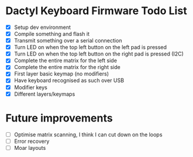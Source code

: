 # Dactyl Keyboard Firmware Todo List

- [x] Setup dev environment
- [x] Compile something and flash it
- [x] Transmit something over a serial connection 
- [x] Turn LED on when the top left button on the left pad is pressed
- [x] Turn LED on when the top left button on the right pad is pressed (I2C)
- [x] Complete the entire matrix for the left side
- [x] Complete the entire matrix for the right side
- [x] First layer basic keymap (no modifiers)
- [x] Have keyboard recognised as such over USB
- [x] Modifier keys
- [x] Different layers/keymaps

# Future improvements

- [ ] Optimise matrix scanning, I think I can cut down on the loops
- [ ] Error recovery
- [ ] Moar layouts
